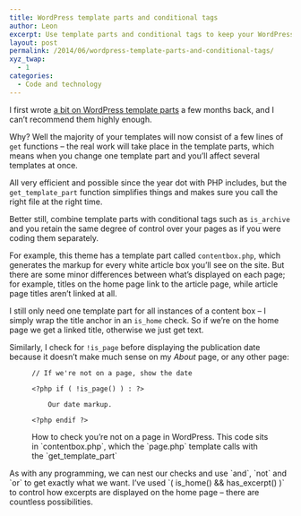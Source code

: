 ```yaml
---
title: WordPress template parts and conditional tags
author: Leon
excerpt: Use template parts and conditional tags to keep your WordPress code lean and efficient.
layout: post
permalink: /2014/06/wordpress-template-parts-and-conditional-tags/
xyz_twap:
  - 1
categories:
  - Code and technology
---
```

I first wrote [a bit on WordPress template parts][1] a few months back, and I can&#8217;t recommend them highly enough.

Why? Well the majority of your templates will now consist of a few lines of `get` functions &#8211; the real work will take place in the template parts, which means when you change one template part and you&#8217;ll affect several templates at once.

All very efficient and possible since the year dot with PHP includes, but the `get_template_part` function simplifies things and makes sure you call the right file at the right time.

Better still, combine template parts with conditional tags such as `is_archive` and you retain the same degree of control over your pages as if you were coding them separately.

For example, this theme has a template part called `contentbox.php`, which generates the markup for every white article box you&#8217;ll see on the site. But there are some minor differences between what&#8217;s displayed on each page; for example, titles on the home page link to the article page, while article page titles aren&#8217;t linked at all.

I still only need one template part for all instances of a content box &#8211; I simply wrap the title anchor in an `is_home` check. So if we&#8217;re on the home page we get a linked title, otherwise we just get text.

Similarly, I check for `!is_page` before displaying the publication date because it doesn&#8217;t make much sense on my *About* page, or any other page:<figure> 

    // If we're not on a page, show the date
    
    <?php if ( !is_page() ) : ?>
    		
    	Our date markup.
    	
    <?php endif ?>

<figcaption class="secondary"> 
How to check you&#8217;re not on a page in WordPress. This code sits in `contentbox.php`, which the `page.php` template calls with the `get_template_part`

</figcaption>  
</figure> 
As with any programming, we can nest our checks and use `and`, `not` and `or` to get exactly what we want. I&#8217;ve used `( is_home() &#038;&#038; has_excerpt() )` to control how excerpts are displayed on the home page &#8211; there are countless possibilities.

 [1]: http://leonpaternoster.com/2014/01/abstraction-and-reuse-with-wordpress-template-parts/ "Abstraction and reuse with WordPress template parts"